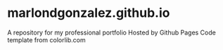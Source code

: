 # marlondgonzalez.github.io


A repository for my professional portfolio 
Hosted by Github Pages
Code template from colorlib.com

